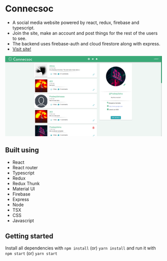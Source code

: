 # Connecsoc
* A social media website powered by react, redux, firebase and typescript.
* Join the site, make an account and post things for the rest of the users to see.
* The backend uses firebase-auth and cloud firestore along with express.
* [Visit site!](https://connecsoc.web.app/)

![img](./connecsoc-client/public/ss.png)

## Built using
* React
* React router
* Typescript
* Redux
* Redux Thunk
* Material UI
* Firebase
* Express
* Node
* TSX
* CSS
* Javascript

## Getting started

Install all dependencies with `npm install` (or) `yarn install` and run it with `npm start` (or) `yarn start`

